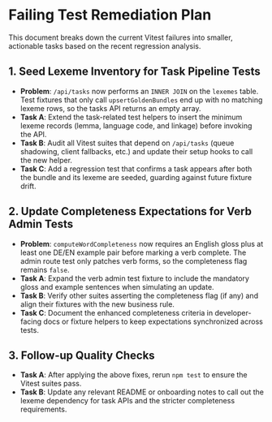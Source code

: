 # Failing Test Remediation Plan

This document breaks down the current Vitest failures into smaller, actionable tasks based on the recent regression analysis.

## 1. Seed Lexeme Inventory for Task Pipeline Tests
- **Problem**: `/api/tasks` now performs an `INNER JOIN` on the `lexemes` table. Test fixtures that only call `upsertGoldenBundles` end up with no matching lexeme rows, so the tasks API returns an empty array.
- **Task A**: Extend the task-related test helpers to insert the minimum lexeme records (lemma, language code, and linkage) before invoking the API.
- **Task B**: Audit all Vitest suites that depend on `/api/tasks` (queue shadowing, client fallbacks, etc.) and update their setup hooks to call the new helper.
- **Task C**: Add a regression test that confirms a task appears after both the bundle and its lexeme are seeded, guarding against future fixture drift.

## 2. Update Completeness Expectations for Verb Admin Tests
- **Problem**: `computeWordCompleteness` now requires an English gloss plus at least one DE/EN example pair before marking a verb complete. The admin route test only patches verb forms, so the completeness flag remains `false`.
- **Task A**: Expand the verb admin test fixture to include the mandatory gloss and example sentences when simulating an update.
- **Task B**: Verify other suites asserting the completeness flag (if any) and align their fixtures with the new business rule.
- **Task C**: Document the enhanced completeness criteria in developer-facing docs or fixture helpers to keep expectations synchronized across tests.

## 3. Follow-up Quality Checks
- **Task A**: After applying the above fixes, rerun `npm test` to ensure the Vitest suites pass.
- **Task B**: Update any relevant README or onboarding notes to call out the lexeme dependency for task APIs and the stricter completeness requirements.
